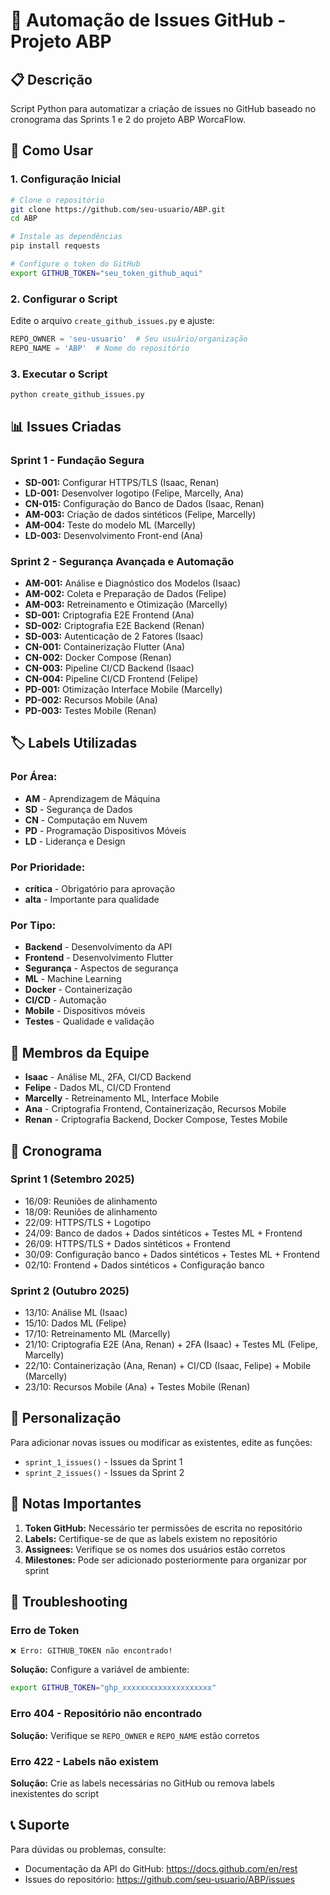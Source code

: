 # 🤖 Automação de Issues GitHub - Projeto ABP

## 📋 Descrição

Script Python para automatizar a criação de issues no GitHub baseado no cronograma das Sprints 1 e 2 do projeto ABP WorcaFlow.

## 🚀 Como Usar

### 1. Configuração Inicial

```bash
# Clone o repositório
git clone https://github.com/seu-usuario/ABP.git
cd ABP

# Instale as dependências
pip install requests

# Configure o token do GitHub
export GITHUB_TOKEN="seu_token_github_aqui"
```

### 2. Configurar o Script

Edite o arquivo `create_github_issues.py` e ajuste:

```python
REPO_OWNER = 'seu-usuario'  # Seu usuário/organização
REPO_NAME = 'ABP'  # Nome do repositório
```

### 3. Executar o Script

```bash
python create_github_issues.py
```

## 📊 Issues Criadas

### Sprint 1 - Fundação Segura

- **SD-001:** Configurar HTTPS/TLS (Isaac, Renan)
- **LD-001:** Desenvolver logotipo (Felipe, Marcelly, Ana)
- **CN-015:** Configuração do Banco de Dados (Isaac, Renan)
- **AM-003:** Criação de dados sintéticos (Felipe, Marcelly)
- **AM-004:** Teste do modelo ML (Marcelly)
- **LD-003:** Desenvolvimento Front-end (Ana)

### Sprint 2 - Segurança Avançada e Automação

- **AM-001:** Análise e Diagnóstico dos Modelos (Isaac)
- **AM-002:** Coleta e Preparação de Dados (Felipe)
- **AM-003:** Retreinamento e Otimização (Marcelly)
- **SD-001:** Criptografia E2E Frontend (Ana)
- **SD-002:** Criptografia E2E Backend (Renan)
- **SD-003:** Autenticação de 2 Fatores (Isaac)
- **CN-001:** Containerização Flutter (Ana)
- **CN-002:** Docker Compose (Renan)
- **CN-003:** Pipeline CI/CD Backend (Isaac)
- **CN-004:** Pipeline CI/CD Frontend (Felipe)
- **PD-001:** Otimização Interface Mobile (Marcelly)
- **PD-002:** Recursos Mobile (Ana)
- **PD-003:** Testes Mobile (Renan)

## 🏷️ Labels Utilizadas

### Por Área:

- **AM** - Aprendizagem de Máquina
- **SD** - Segurança de Dados
- **CN** - Computação em Nuvem
- **PD** - Programação Dispositivos Móveis
- **LD** - Liderança e Design

### Por Prioridade:

- **crítica** - Obrigatório para aprovação
- **alta** - Importante para qualidade

### Por Tipo:

- **Backend** - Desenvolvimento da API
- **Frontend** - Desenvolvimento Flutter
- **Segurança** - Aspectos de segurança
- **ML** - Machine Learning
- **Docker** - Containerização
- **CI/CD** - Automação
- **Mobile** - Dispositivos móveis
- **Testes** - Qualidade e validação

## 👥 Membros da Equipe

- **Isaac** - Análise ML, 2FA, CI/CD Backend
- **Felipe** - Dados ML, CI/CD Frontend
- **Marcelly** - Retreinamento ML, Interface Mobile
- **Ana** - Criptografia Frontend, Containerização, Recursos Mobile
- **Renan** - Criptografia Backend, Docker Compose, Testes Mobile

## 📅 Cronograma

### Sprint 1 (Setembro 2025)

- 16/09: Reuniões de alinhamento
- 18/09: Reuniões de alinhamento
- 22/09: HTTPS/TLS + Logotipo
- 24/09: Banco de dados + Dados sintéticos + Testes ML + Frontend
- 26/09: HTTPS/TLS + Dados sintéticos + Frontend
- 30/09: Configuração banco + Dados sintéticos + Testes ML + Frontend
- 02/10: Frontend + Dados sintéticos + Configuração banco

### Sprint 2 (Outubro 2025)

- 13/10: Análise ML (Isaac)
- 15/10: Dados ML (Felipe)
- 17/10: Retreinamento ML (Marcelly)
- 21/10: Criptografia E2E (Ana, Renan) + 2FA (Isaac) + Testes ML (Felipe, Marcelly)
- 22/10: Containerização (Ana, Renan) + CI/CD (Isaac, Felipe) + Mobile (Marcelly)
- 23/10: Recursos Mobile (Ana) + Testes Mobile (Renan)

## 🔧 Personalização

Para adicionar novas issues ou modificar as existentes, edite as funções:

- `sprint_1_issues()` - Issues da Sprint 1
- `sprint_2_issues()` - Issues da Sprint 2

## 📝 Notas Importantes

1. **Token GitHub:** Necessário ter permissões de escrita no repositório
2. **Labels:** Certifique-se de que as labels existem no repositório
3. **Assignees:** Verifique se os nomes dos usuários estão corretos
4. **Milestones:** Pode ser adicionado posteriormente para organizar por sprint

## 🚨 Troubleshooting

### Erro de Token

```
❌ Erro: GITHUB_TOKEN não encontrado!
```

**Solução:** Configure a variável de ambiente:

```bash
export GITHUB_TOKEN="ghp_xxxxxxxxxxxxxxxxxxxx"
```

### Erro 404 - Repositório não encontrado

**Solução:** Verifique se `REPO_OWNER` e `REPO_NAME` estão corretos

### Erro 422 - Labels não existem

**Solução:** Crie as labels necessárias no GitHub ou remova labels inexistentes do script

## 📞 Suporte

Para dúvidas ou problemas, consulte:

- Documentação da API do GitHub: https://docs.github.com/en/rest
- Issues do repositório: https://github.com/seu-usuario/ABP/issues

